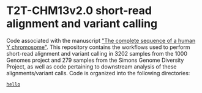# T2T-CHM13v2.0 short-read alignment and variant calling

Code associated with the manuscript ["The complete sequence of a human Y chromosome"](https://doi.org/10.1101/2022.12.01.518724). This repository contains the workflows used to perform short-read alignment and variant calling in 3202 samples from the 1000 Genomes project and 279 samples from the Simons Genome Diversity Project, as well as code pertaining to downstream analysis of these alignments/variant calls. Code is organized into the following directories:

[`hello`](test)
